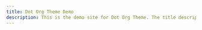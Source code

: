 ```yaml
---
title: Dot Org Theme Demo
description: This is the demo site for Dot Org Theme. The title description and images front matter is required for meta og content.
---
```

